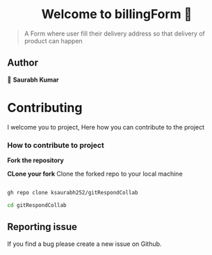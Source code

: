 <h1 align="center">Welcome to billingForm 👋</h1>
<p>
</p>

> A Form where user fill their delivery address so that delivery of product can happen

## Author

👤 **Saurabh Kumar**

# Contributing

I welcome you to project, Here how you can contribute to the project

### How to contribute to project

**Fork the repository**

**CLone your fork**
Clone the forked repo to your local machine

```bash

gh repo clone ksaurabh252/gitRespondCollab

cd gitRespondCollab
```

## Reporting issue

If you find a bug please create a new issue on Github.
